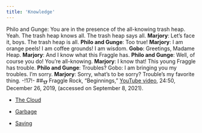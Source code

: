```yaml
---
title: 'Knowledge'
---
```


Philo and Gunge: You are in the presence of the all-knowing trash heap. Yeah. The trash heap knows all. The trash heap says all. **Marjory**: Let’s face it, boys. The trash heap is all. **Philo and Gunge**: Too true! **Marjory**: I am orange peels! I am coffee grounds! I am wisdom. **Gobo**: Greetings, Madame Heap. **Marjory**: And I know what this Fraggle has. **Philo and Gunge**: Well, of course you do! You’re all-knowing. **Marjory**: I know that! This young Fraggle has trouble. **Philo and Gunge**: Troubles? Gobo: I am bringing you my troubles. I’m sorry. **Marjory**: Sorry, what’s to be sorry? Trouble’s my favorite thing. -!17!-
##<sub class="subscript">**17**</sub> Fraggle Rock, “Beginnings,” [YouTube video](https://www.youtube.com/watch?v=yZk1sfEK1NE), 24:50, December 26, 2019, (accessed on September 8, 2021).

* [The Cloud](Clouds_en)

* [Garbage](Dirt_en)

* [Saving](Saving_en)
